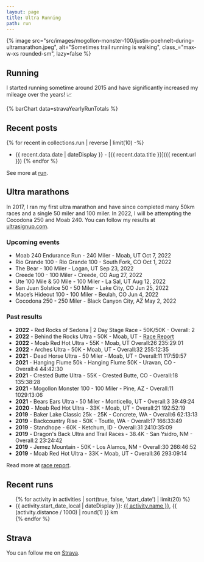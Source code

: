 ```yaml
---
layout: page
title: Ultra Running
path: run
---
```


{% image src="src/images/mogollon-monster-100/justin-poehnelt-during-ultramarathon.jpeg", alt="Sometimes trail running is walking", class_="max-w-xs rounded-sm", lazy=false %}

## Running

I started running sometime around 2015 and have significantly increased my mileage over the years! :chart_with_upwards_trend:

{% barChart data=stravaYearlyRunTotals %}

## Recent posts

{% for recent in collections.run | reverse | limit(10) -%}
* {{ recent.data.date | dateDisplay }} - [{{ recent.data.title }}]({{ recent.url }})
{% endfor %}

See more at <a class="tag run" href="/tag/run">run</a>.

## Ultra marathons

In 2017, I ran my first ultra marathon and have since completed many 50km races and a single 50 miler and 100 miler. In 2022, I will be attempting the Cocodona 250 and Moab 240. You can follow my results at [ultrasignup.com](https://ultrasignup.com/results_participant.aspx?fname=Justin&lname=Poehnelt).

### Upcoming events

- Moab 240 Endurance Run - 240 Miler - Moab, UT Oct 7, 2022
- Rio Grande 100 - Rio Grande 100 - South Fork, CO Oct 1, 2022
- The Bear - 100 Miler - Logan, UT Sep 23, 2022
- Creede 100 - 100 Miler - Creede, CO Aug 27, 2022
- Ute 100 Mile & 50 Mile - 100 Miler - La Sal, UT Aug 12, 2022
- San Juan Solstice 50 - 50 Miler - Lake City, CO Jun 25, 2022
- Mace’s Hideout 100 - 100 Miler - Beulah, CO Jun 4, 2022
- Cocodona 250 - 250 Miler - Black Canyon City, AZ May 2, 2022

### Past results

- **2022** - Red Rocks of Sedona | 2 Day Stage Race - 50K/50K - Overall: 2
- **2022** - Behind the Rocks Ultra - 50K - Moab, UT - [Race Report](/posts/2022-behind-the-rocks-50k/)
- **2022** - Moab Red Hot Ultra - 55K - Moab, UT Overall:26 235:29:01
- **2022** - Arches Ultra - 50K - Moab, UT - Overall:32 255:12:35
- **2021** - Dead Horse Ultra - 50 Miler - Moab, UT - Overall:11 117:59:57
- **2021** - Hanging Flume 50k - Hanging Flume 50K - Uravan, CO - Overall:4 44:42:30
- **2021** - Crested Butte Ultra - 55K - Crested Butte, CO - Overall:18 135:38:28
- **2021** - Mogollon Monster 100 - 100 Miler - Pine, AZ - Overall:11 1029:13:06
- **2021** - Bears Ears Ultra - 50 Miler - Monticello, UT - Overall:3 39:49:24
- **2020** - Moab Red Hot Ultra - 33K - Moab, UT - Overall:21 192:52:19
- **2019** - Baker Lake Classic 25k - 25K - Concrete, WA - Overall:6 62:13:13
- **2019** - Backcountry Rise - 50K - Toutle, WA - Overall:17 166:33:49
- **2019** - Standhope - 60K - Ketchum, ID - Overall:31 2410:35:09
- **2019** - Dragon's Back Ultra and Trail Races - 38.4K - San Ysidro, NM - Overall:2 23:24:42
- **2019** - Jemez Mountain - 50K - Los Alamos, NM - Overall:30 266:46:52
- **2019** - Moab Red Hot Ultra - 33K - Moab, UT - Overall:36 293:09:14

Read more at <a class="tag run" href="/tag/race report">race report</a>.

## Recent runs

<ul>{% for activity in activities | sort(true, false, 'start_date') | limit(20) %}
<li>{{ activity.start_date_local | dateDisplay }}: <a href="https://www.strava.com/activities/{{ activity.id}}">{{ activity.name }}</a>, {{ (activity.distance / 1000) | round(1) }} km</li>
{% endfor %}
</ul>

## Strava

You can follow me on [Strava](https://www.strava.com/athletes/2170160).

